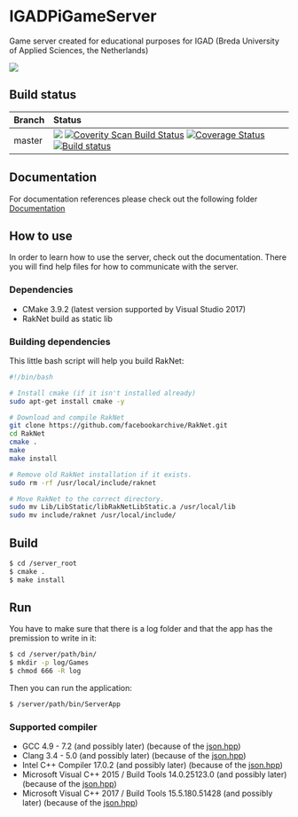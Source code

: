 # IGADPiGameServer
Game server created for educational purposes for IGAD (Breda University of Applied Sciences, the Netherlands)

<img src="https://insight.nhtv.nl/wp-content/uploads/2018/01/English-banner.jpg" />

## Build status
| Branch | Status                                                                                                                                                               |
| ------ |:-------------------------------------------------------------------------------------------------------------------------------------------------------------------- |
| master | [<img src="https://api.travis-ci.org/BertHeesakkers/IGADPiGameServer.svg?branch=master">](https://travis-ci.org/BertHeesakkers/IGADPiGameServer) [<img alt="Coverity Scan Build Status" src="https://img.shields.io/coverity/scan/15346.svg"/>](https://scan.coverity.com/projects/bertheesakkers-igadpigameserver") [![Coverage Status](https://coveralls.io/repos/github/BertHeesakkers/IGADPiGameServer/badge.svg?branch=master)](https://coveralls.io/github/BertHeesakkers/IGADPiGameServer?branch=master) [![Build status](https://ci.appveyor.com/api/projects/status/fde63as7eflbgq40/branch/master?svg=true)](https://ci.appveyor.com/project/BertHeesakkers/igadpigameserver/branch/master)|

## Documentation
For documentation references please check out the following folder [Documentation](/Documentation)

## How to use
In order to learn how to use the server, check out the documentation. There you will find help files for how to communicate with the server.

### Dependencies
- CMake 3.9.2 (latest version supported by Visual Studio 2017)
- RakNet build as static lib

### Building dependencies
This little bash script will help you build RakNet:
```bash
#!/bin/bash

# Install cmake (if it isn't installed already)
sudo apt-get install cmake -y

# Download and compile RakNet
git clone https://github.com/facebookarchive/RakNet.git
cd RakNet
cmake .
make
make install

# Remove old RakNet installation if it exists.
sudo rm -rf /usr/local/include/raknet

# Move RakNet to the correct directory.
sudo mv Lib/LibStatic/libRakNetLibStatic.a /usr/local/lib
sudo mv include/raknet /usr/local/include/
```

## Build
```bash
$ cd /server_root
$ cmake .
$ make install
```

## Run
You have to make sure that there is a log folder and that the app has the premission to write in it:
```bash
$ cd /server/path/bin/
$ mkdir -p log/Games
$ chmod 666 -R log
```
Then you can run the application:
```bash
$ /server/path/bin/ServerApp
```

### Supported compiler
- GCC 4.9 - 7.2 (and possibly later) (because of the [json.hpp](https://github.com/nlohmann/json#supported-compilers))
- Clang 3.4 - 5.0 (and possibly later) (because of the [json.hpp](https://github.com/nlohmann/json#supported-compilers))
- Intel C++ Compiler 17.0.2 (and possibly later) (because of the [json.hpp](https://github.com/nlohmann/json#supported-compilers))
- Microsoft Visual C++ 2015 / Build Tools 14.0.25123.0 (and possibly later) (because of the [json.hpp](https://github.com/nlohmann/json#supported-compilers))
- Microsoft Visual C++ 2017 / Build Tools 15.5.180.51428 (and possibly later) (because of the [json.hpp](https://github.com/nlohmann/json#supported-compilers))

